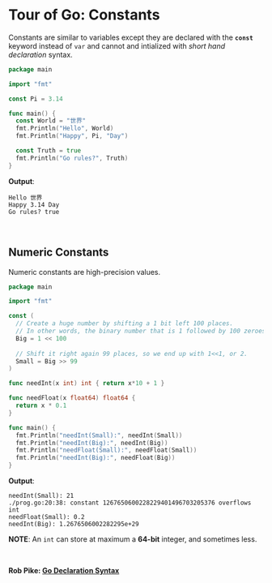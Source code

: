 # Tour of Go: Constants

Constants are similar to variables except they are declared with the **`const`** keyword instead of `var` and cannot and intialized with _short hand declaration_ syntax.

```go
package main

import "fmt"

const Pi = 3.14

func main() {
  const World = "世界"
  fmt.Println("Hello", World)
  fmt.Println("Happy", Pi, "Day")

  const Truth = true
  fmt.Println("Go rules?", Truth)
}
```

**Output**:

```tzt
Hello 世界
Happy 3.14 Day
Go rules? true
```

</br>

## Numeric Constants

Numeric constants are high-precision values.

```go
package main

import "fmt"

const (
  // Create a huge number by shifting a 1 bit left 100 places.
  // In other words, the binary number that is 1 followed by 100 zeroes.
  Big = 1 << 100
  
  // Shift it right again 99 places, so we end up with 1<<1, or 2.
  Small = Big >> 99
)

func needInt(x int) int { return x*10 + 1 }

func needFloat(x float64) float64 {
  return x * 0.1
}

func main() {
  fmt.Println("needInt(Small):", needInt(Small))
  fmt.Println("needInt(Big):", needInt(Big))
  fmt.Println("needFloat(Small):", needFloat(Small))
  fmt.Println("needInt(Big):", needFloat(Big))
}

```

**Output**:

```tzt
needInt(Small): 21
./prog.go:20:38: constant 1267650600228229401496703205376 overflows int
needFloat(Small): 0.2
needInt(Big): 1.2676506002282295e+29
```

**NOTE**: An `int` can store at maximum a **64-bit** integer, and sometimes less.

</br>

**Rob Pike: [Go Declaration Syntax](https://blog.golang.org/declaration-syntax)**